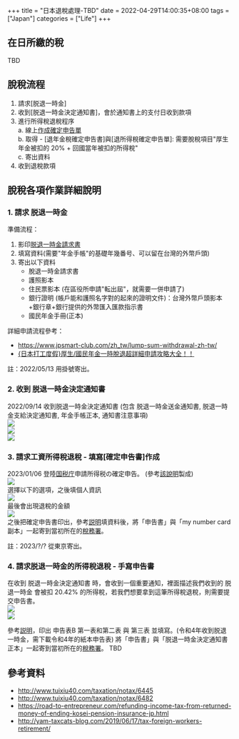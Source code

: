 +++
title = "日本退稅處理-TBD"
date = 2022-04-29T14:00:35+08:00
tags = ["Japan"]
categories = ["Life"]
+++

## 在日所繳的稅
TBD

## 脫稅流程
1. 請求[脱退一時金]  
2. 收到[脱退一時金決定通知書]，會於通知書上的支付日收到款項  
3. 進行所得稅退稅程序  
   a. 線上[作成確定申告單](https://www.keisan.nta.go.jp/kyoutu/ky/sm/top)  
   b. 取得 - [退年金稅確定申告書]與[退所得稅確定申告單]: 需要脫稅項目"厚生年金被扣的 20% + 回國當年被扣的所得稅"  
   c. 寄出資料  
4. 收到退稅款項  
  
## 脫稅各項作業詳細說明
### 1. 請求 脱退一時金

準備流程：
1. 影印[脱退一時金請求書](https://www.nenkin.go.jp/service/jukyu/todokesho/sonota-kyufu/20150406.html)  
2. 填寫資料(需要"年金手帳"的基礎年幾番号、可以留在台灣的外幣戶頭)  
3. 寄出以下資料  
   - 脫退一時金請求書  
   - 護照影本  
   - 住民票影本 (在區役所申請"転出屆"，就需要一併申請了)  
   - 銀行證明 (帳戶能和護照名字對的起來的證明文件)：台灣外幣戶頭影本+銀行章+銀行提供的外幣匯入匯款指示書  
   - 國民年金手冊(正本)  

詳細申請流程參考：  
- https://www.jpsmart-club.com/zh_tw/lump-sum-withdrawal-zh-tw/  
- [{日本打工度假}厚生/國民年金一時脫退超詳細申請攻略大全！！](https://amypp29.pixnet.net/blog/post/216859740-%E6%97%A5%E6%9C%AC%E6%89%93%E5%B7%A5%E5%BA%A6%E5%81%87%E5%8E%9A%E7%94%9F-%E5%9C%8B%E6%B0%91%E5%B9%B4%E9%87%91%E4%B8%80%E6%99%82%E8%84%AB%E9%80%80%E8%B6%85%E8%A9%B3%E7%B4%B0)  

註：2022/05/13 用掛號寄出。

### 2. 收到 脱退一時金決定通知書

2022/09/14 收到脱退一時金決定通知書 (包含 脱退一時金送金通知書, 脱退一時金支給決定通知書, 年金手帳正本, 通知書注意事項)  
![](https://i.imgur.com/RDnUkGwl.jpg)  
![](https://i.imgur.com/IwkNVlul.jpg)  
![](https://i.imgur.com/jlWCcxul.jpg)  

### 3. 請求工資所得稅退稅 - 填寫[確定申告書]作成  

2023/01/06 登陸[国税庁](https://www.keisan.nta.go.jp/kyoutu/ky/sm/top#bsctrl)申請所得税の確定申告。 (參考[該說明](http://www.tuixiu40.com/taxation/notax/6482)製成)  
![](https://imgur.com/jRS9LSx.ljpg)  
選擇以下的選項，之後填個人資訊  
![](https://imgur.com/LjaHzifl.jpg)  
最後會出現退稅的金額  
![](https://imgur.com/GGTZgwAl.jpg)  
之後把確定申告書印出，參考[説明](http://www.tuixiu40.com/taxation/notax/6482)填資料後，將「申告書」與「my number card 副本」一起寄到當初所在的[稅務署](https://www.nta.go.jp/about/organization/index.htm)。  

註：2023/?/? 從東京寄出。

  
### 4. 請求脱退一時金的所得稅退稅 - 手寫申告書  

在收到 脱退一時金決定通知書 時，會收到一個重要通知，裡面描述我們收到的 脱退一時金 會被扣 20.42% 的所得稅，若我們想要拿到這筆所得稅退稅，則需要提交申告書。  
![](https://imgur.com/EKw4qGrl.jpg)  
![](https://imgur.com/LI1mt34l.jpg)  

參考[説明](http://www.tuixiu40.com/taxation/notax/6482)，印出 申告表B 第一表和第二表 與 第三表 並填寫。(令和4年收到脱退一時金，需下載令和4年的紙本申告表)
將「申告書」與「脱退一時金決定通知書正本」一起寄到當初所在的[稅務署](https://www.nta.go.jp/about/organization/index.htm)。
TBD  

## 參考資料
- http://www.tuixiu40.com/taxation/notax/6445
- http://www.tuixiu40.com/taxation/notax/6482
- https://road-to-entrepreneur.com/refunding-income-tax-from-returned-money-of-ending-kosei-pension-insurance-jp.html
- http://yam-taxcats-blog.com/2019/06/17/tax-foreign-workers-retirement/
